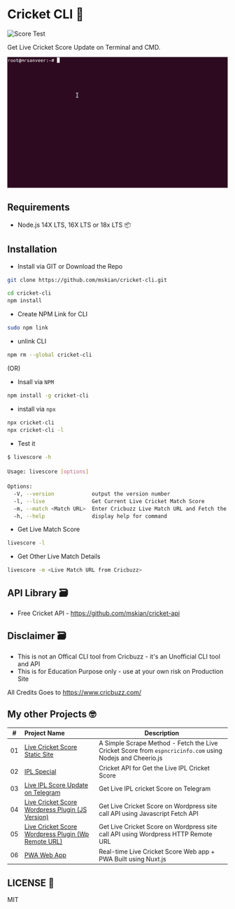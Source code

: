 # Cricket CLI 🏏

![Score Test](https://github.com/mskian/cricket-cli/workflows/Score%20Test/badge.svg)  

Get Live Cricket Score Update on Terminal and CMD.  

<p>
<img alt="Cricket Score" src="https://raw.githubusercontent.com/mskian/cricket-cli/main/screeshot.gif">
</p>

## Requirements

- Node.js 14X LTS, 16X LTS or 18x LTS 📦

## Installation

- Install via GIT or Download the Repo

```sh
git clone https://github.com/mskian/cricket-cli.git
```

```sh
cd cricket-cli
npm install
```

- Create NPM Link for CLI

```sh
sudo npm link
```

- unlink CLI

```sh
npm rm --global cricket-cli
```

(OR)

- Insall via `NPM`

```sh
npm install -g cricket-cli
```

- install via `npx`

```sh
npx cricket-cli
npx cricket-cli -l
```

- Test it

```sh
$ livescore -h

Usage: livescore [options]

Options:
  -V, --version            output the version number
  -l, --live               Get Current Live Cricket Match Score
  -m, --match <Match URL>  Enter Cricbuzz Live Match URL and Fetch the Live Score data from Cricbuzz
  -h, --help               display help for command
 ```

- Get Live Match Score

```sh
livescore -l
```

- Get Other Live Match Details

```sh
livescore -m <Live Match URL from Cricbuzz>
```

## API Library 🗃

- Free Cricket API - <https://github.com/mskian/cricket-api>

## Disclaimer 🗃

- This is not an Offical CLI tool from Cricbuzz - it's an Unofficial CLI tool and API
- This is for Education Purpose only - use at your own risk on Production Site

All Credits Goes to <https://www.cricbuzz.com/>

## My other Projects 🤓

| # | Project Name | Description |
|---|:------|-------------|
| 01 | [Live Cricket Score Static Site](https://github.com/mskian/livescore) | A Simple Scrape Method - Fetch the Live Cricket Score from `espncricinfo.com` using Nodejs and Cheerio.js |
| 02 | [IPL Special](https://github.com/mskian/iplscore) | Cricket API for Get the Live IPL Cricket Score |
| 03 | [Live IPL Score Update on Telegram](https://github.com/mskian/score-update) | Get Live IPL cricket Score on Telegram  |
| 04 | [Live Cricket Score Wordpress Plugin (JS Version)](https://github.com/mskian/hello-cricket) | Get Live Cricket Score on Wordpress site call API using Javascript Fetch API |
| 05 | [Live Cricket Score Wordpress Plugin (Wp Remote URL)](https://github.com/mskian/san-cricket) | Get Live Cricket Score on Wordpress site call API using Wordpress HTTP Remote URL |  
| 06 | [PWA Web App](https://github.com/mskian/vue-cricket) | Real-time Live Cricket Score Web app + PWA Built using Nuxt.js |  

## LICENSE 📕

MIT
